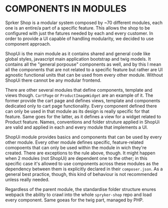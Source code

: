 # COMPONENTS IN MODULES

Sprker Shop is a modular system composed by ~70 different modules, each one is an entire/a part of a specific feature.
This allows the shop to be configured with just the fatures needed by each and every customer.
In order to provide a UI capable of handling modularity, we decided to use component approach.

ShopUi is the main module as it contains shared and general code like global styles, javascript main application bootstrap and twig models. It contains all the "general porpouse" components as well, and by this I mean all the components that are not related to a specific feature but rather are UI agnostic functional units that can be used from every other module.
Without ShopUi there cannot be any modular frontend.

There are other several modules that define components, template and views though.
`CartPage` or `ProductImageWidget` are an example of it.
The former provide the cart page and defines views, template and components dedicated only to cart page functionality.
Every component defined there can only be used in that module as its design is really specific for that feature.
Same goes for the latter, as it defines a view for a widget related to Product feature.
Names, conventions and folder struture applied in ShopUi are valid and applied in each and every module that implements a UI.

ShopUi module provides basics and components that can be used by every other module.
Every other module defines specific, feature-related comopoents that can only be used within the module in wich they're created.
There are exceptions to the rule above, though. It might happen when 2 modules (not ShopUi) are dependent one to the other; in this specific case it's allowed to use components across these modules as the dependency between them is explicitly declared in their `composer.json`. As a general best practice, though, this kind of behaviour is not recommended unless really needed.

Regardless of the parent module, the standardise folder structure enures webpack the ability to crawl into the whole `spryker-shop` repo and load every component. Same goeas for the twig part, managed by PHP.
